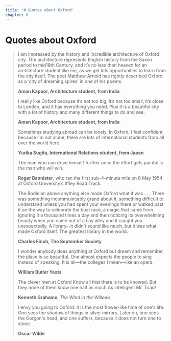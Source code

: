 ```yaml
---
title: '# Quotes about Oxford'
chapter: 6
---
```

# Quotes about Oxford

> I am impressed by the history and incredible architecture of Oxford city. The architecture represents English history from the Saxon period to mid18th Century, and it’s no less than heaven for an architecture student like me, as we get lots opportunities to learn from the city itself. The poet Matthew Arnold has rightly described Oxford as a ‘city of dreaming spires’ in one of his poems.
>
> **Aman Kapoor, Architecture student, from India**
>
> I really like Oxford because it’s not too big, it’s not too small, it’s close to London, and it has everything you need. Plus it is a beautiful city with a lot of history and many different things to do and see.
>
> **Aman Kapoor, Architecture student, from India**
>
> Sometimes studying abroad can be lonely. In Oxford, I feel confident because I’m not alone, there are lots of international students from all over the world here.
>
> **Yurika Sugita, International Relations student, from Japan**
>
> The man who can drive himself further once the effort gets painful is the man who will win.
>
> **Roger Bannister**, who ran the first sub-4-minute mile on 6 May 1954 at Oxford University’s Iffley Road Track.
>
> The Bodleian above anything else made Oxford what it was . . . There was something incommunicably grand about it, something difficult to understand unless you had spent your evenings there or walked past it
> on the way to celebrate the boat race, a magic that came from ignoring it a thousand times a day and then noticing its overwhelming beauty when you came out of a tiny alley and it caught you unexpectedly. A
> library--it didn't sound like much, but it was what made Oxford itself. The greatest library in the world.
>
> **Charles Finch, The September Society**
>
> I wonder anybody does anything at Oxford but dream and remember, the place is so beautiful. One almost expects the people to sing instead of speaking. It is all—the colleges I mean—like an opera.
>
> **William Butler Yeats**
>
> The clever men at Oxford Know all that there is to be knowed. But they none of them know one half as much As intelligent Mr. Toad!
>
> **Kenneth Grahame**, *The Wind in the Willows*
>
> I envy you going to Oxford: it is the most flower-like time of one's life. One sees the shadow of things in silver mirrors. Later on, one sees the Gorgon's head, and one suffers, because it does not turn one
> to stone.
>
> **Oscar Wilde**
